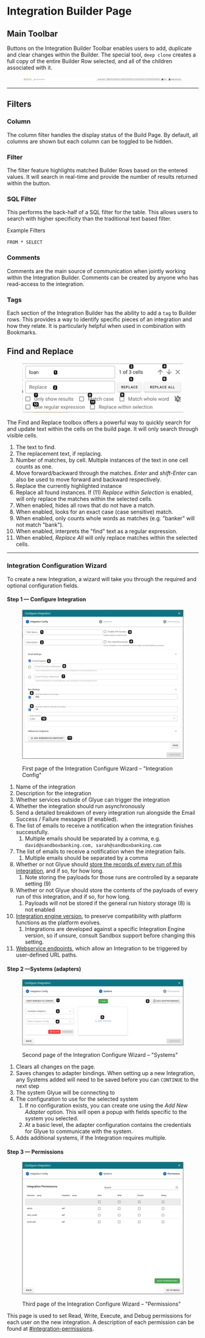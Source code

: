 # Integration Builder Page

## Main Toolbar

Buttons on the Integration Builder Toolbar enables users to add, duplicate and clear changes within the Builder. The special tool, `deep clone` creates a full copy of the entire Builder Row selected, and all of the children associated with it.

<figure><img src="../.gitbook/assets/glyue_toolbar_20221024.png" alt=""><figcaption></figcaption></figure>

***

## Filters

### Column

The column filter handles the display status of the Build Page. By default, all columns are shown but each column can be toggled to be hidden.

### Filter

The filter feature highlights matched Builder Rows based on the entered values. It will search in real-time and provide the number of results returned within the button.

### SQL Filter

This performs the back-half of a SQL filter for the table. This allows users to search with higher specificity than the traditional text based filter.

Example Filters

```
FROM * SELECT
```

### Comments

Comments are the main source of communication when jointly working within the Integration Builder. Comments can be created by anyone who has read-access to the integration.

### Tags

Each section of the Integration Builder has the ability to add a `tag` to Builder rows. This provides a way to identify specific pieces of an integration and how they relate. It is particularly helpful when used in combination with Bookmarks.



## Find and Replace

<figure><img src="../.gitbook/assets/image (103).png" alt=""><figcaption></figcaption></figure>

The Find and Replace toolbox offers a powerful way to quickly search for and update text within the cells on the build page. It will only search through visible cells.

1. The text to find.
2. The replacement text, if replacing.
3. Number of matches, by cell. Multiple instances of the text in one cell counts as one.
4. Move forward/backward through the matches. _Enter_ and _shift-Enter_ can also be used to move forward and backward respectively.
5. Replace the currently highlighted instance
6. Replace all found instances. If (11) _Replace within Selection_ is enabled, will only replace the matches within the selected cells.
7. When enabled, hides all rows that do not have a match.&#x20;
8. When enabled, looks for an exact case (case sensitive) match.
9. When enabled, only counts whole words as matches (e.g. "banker" will not match "bank").
10. When enabled, interprets the "find" text as a regular expression.
11. When enabled, _Replace All_ will only replace matches within the selected cells.&#x20;



***

### Integration Configuration Wizard

To create a new Integration, a wizard will take you through the required and optional configuration fields.

#### Step 1 — Configure Integration

<figure><img src="../.gitbook/assets/image (2).png" alt=""><figcaption><p>First page of the Integration Configure Wizard – "Integration Config"</p></figcaption></figure>

1. Name of the integration
2. Description for the integration
3. Whether services outside of Glyue can trigger the integration
4. Whether the integration should run asynchronously
5. Send a detailed breakdown of every integration run alongside the Email Success / Failure messages (if enabled).
6. The list of emails to receive a notification when the integration finishes successfully.
   1. Multiple emails should be separated by a comma, e.g. `david@sandboxbanking.com, sarah@sandboxbanking.com`
7. The list of emails to receive a notification when the integration fails.
   1. Multiple emails should be separated by a comma
8. Whether or not Glyue should [store the records of every run of this integration](integration\_anatomy.md#run-history), and if so, for how long.
   1. Note storing the payloads for those runs are controlled by a separate setting (9)
9. Whether or not Glyue should store the contents of the payloads of every run of this integration, and if so, for how long.
   1. Payloads will not be stored if the general run history storage (8) is not enabled
10. [Integration engine version](../reference/integration\_components/integration-engine-versions.md), to preserve compatibility with platform functions as the platform evolves.&#x20;
    1. Integrations are developed against a specific Integration Engine version, so if unsure, consult Sandbox support before changing this setting.
11. [Webservice endpoints](../reference/integration\_configuration/web-service-endpoints.md), which allow an Integration to be triggered by user-defined URL paths.

#### Step 2 —Systems (adapters)

<figure><img src="../.gitbook/assets/image (3).png" alt=""><figcaption><p>Second page of the Integration Configure Wizard – "Systems"</p></figcaption></figure>

1. Clears all changes on the page.&#x20;
2. Saves changes to adapter bindings. When setting up a new Integration, any Systems added will need to be saved before you can `CONTINUE` to the next step
3. The system Glyue will be connecting to
4. The configuration to use for the selected system
   1. If no configuration exists, you can create one using the _Add New Adapter_ option. This will open a popup with fields specific to the system you selected.&#x20;
   2. At a basic level, the adapter configuration contains the credentials for Glyue to communicate with the system.
5. Adds additional systems, if the Integration requires multiple.

#### Step 3 — Permissions

<figure><img src="../.gitbook/assets/image (4).png" alt=""><figcaption><p>Third page of the Integration Configure Wizard – "Permissions"</p></figcaption></figure>

This page is used to set Read, Write, Execute, and Debug permissions for each user on the new integration. A description of each permission can be found at [#integration-permissions](integration\_configuration.md#integration-permissions "mention").

